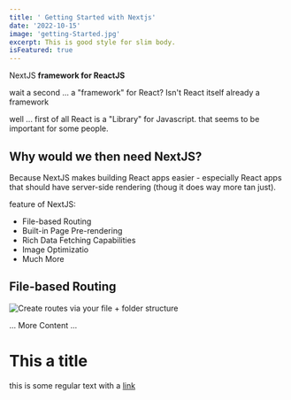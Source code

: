 ```yaml
---
title: ' Getting Started with Nextjs'
date: '2022-10-15'
image: 'getting-Started.jpg'
excerpt: This is good style for slim body.
isFeatured: true
---
```

NextJS **framework for ReactJS**

wait a second ... a "framework" for React? Isn't React itself already a framework


well ... first of all React is a "Library" for Javascript. that seems to be important for some people.

## Why would we then need NextJS?

Because NextJS makes building React apps easier - especially React apps that should have server-side rendering (thoug it does way more tan just).

feature of NextJS:

- File-based Routing
- Built-in Page Pre-rendering
- Rich Data Fetching Capabilities
- Image Optimizatio
- Much More

## File-based Routing

<!-- ![Create routes via your file + folder structure](/images/posts/getting-Started/getting-Started.jpg) -->

![Create routes via your file + folder structure](getting-Started.jpg)

... More Content ...



 
# This a title

this is some regular text with a [link](https://google.com)